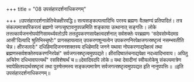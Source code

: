 +++
title = "08 उपसंहारदर्शनाधिकरणम्"

+++
॥उपसंहारदर्शनान्नेतिचेन्नक्षीरवद्धि॥ सत्यसङ्कल्पत्वादिभिः परस्य ब्रह्मणः वैलक्षण्यं प्रतिपादितं। तत्र संकल्पमात्रपरिकरत्वं ब्रह्मणो जगत्सृष्टावनुपपन्नमिति शङ्काया उत्थानात् सङ्गतिः। लोके तत्तत्कार्यजननोपयोगिसामर्थ्यवतोऽपि तत्तदुपकरणसापेक्षत्वदर्शनात् सर्वशक्तेः परब्रह्मणः 'सदेवसोम्येदमग्र आसी'दित्यादि श्रुतिभिस्सृष्टेः" प्रागसहायत्वात् उपकरणशून्यत्वेन उपकरणनिरपेक्षजगत्स्रष्टृत्वं नसम्भवतीति चेन्न। क्षीरजलादेः" दधिहिमादिजननशक्तस्य दधिहेमादि जनने यथावा नोपकरणाद्यपेक्षत्वं तथा ब्रह्मणस्सर्वशक्तेरुपकरणनिरपेक्षं" सर्वजगत्स्रष्टृत्वमुपपद्यते। क्षीरादिष्वातंचनाद्यपेक्षा नदध्यादिभावाय। अपितु अचिरेण दधिभावापत्त्यर्थं" रसविशेषार्थं च॥॥देवादिवदपि लोके॥ यथा देवादीनां स्वीयलोकेषु संकल्पमात्रेण स्वापेक्षितपदार्थस्रष्टृत्वं तथा पुरुषेत्तमस्य सङ्कल्पमात्रेण सर्वजगत्स्रष्टृत्वमुपपद्यत इति नानुपपत्तिः॥ ॥इति उपसंहारदर्शनाधिकरणम्॥